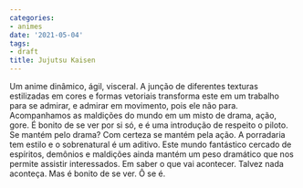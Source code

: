 ```yaml
---
categories:
- animes
date: '2021-05-04'
tags:
- draft
title: Jujutsu Kaisen
---
```


Um anime dinâmico, ágil, visceral. A junção de diferentes texturas estilizadas em cores e formas vetoriais transforma este em um trabalho para se admirar, e admirar em movimento, pois ele não para. Acompanhamos as maldições do mundo em um misto de drama, ação, gore. É bonito de se ver por si só, e é uma introdução de respeito o piloto. Se mantém pelo drama? Com certeza se mantém pela ação. A porradaria tem estilo e o sobrenatural é um aditivo. Este mundo fantástico cercado de espíritos, demônios e maldições ainda mantém um peso dramático que nos permite assistir interessados. Em saber o que vai acontecer. Talvez nada aconteça. Mas é bonito de se ver. Ô se é.